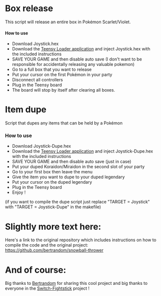 # Box release

This script will release an entire box in Pokémon Scarlet/Violet.

#### How to use

- Download Joystick.hex
- Download the [Teensy Loader application](https://www.pjrc.com/teensy/loader.html) and inject Joystick.hex with the included instructions
- SAVE YOUR GAME and then disable auto save (I don't want to be responsible for accidentally releasing any valuable pokemon)
- Go to a full box that you want to release
- Put your cursor on the first Pokémon in your party
- Disconnect all controllers
- Plug in the Teensy board
- The board will stop by itself after clearing all boxes. 

# Item dupe

Script that dupes any items that can be held by a Pokémon

### How to use

- Download Joystick-Dupe.hex
- Download the [Teensy Loader application](https://www.pjrc.com/teensy/loader.html) and inject Joystick-Dupe.hex with the included instructions
- SAVE YOUR GAME and then disable auto save (just in case)
- Put your duped Koraidon/Miraidon in the second slot of your party
- Go to your first box then leave the menu
- Give the item you want to dupe to your duped legendary
- Put your cursor on the duped legendary
- Plug in the Teensy board
- Enjoy !


(if you want to compile the dupe script just replace "TARGET = Joystick" with "TARGET = Joystick-Dupe" in the makefile)

# Slightly more text here:

Here's a link to the original repository which includes instructions on how to compile the code and the original project: https://github.com/bertrandom/snowball-thrower

# And of course:
Big thanks to [Bertrandom](https://github.com/bertrandom) for sharing this cool project and big thanks to everyone in the [Switch-Fightstick](https://github.com/shinyquagsire23/Switch-Fightstick) project !
